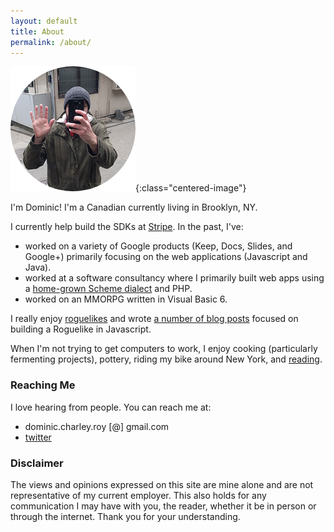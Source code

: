 ```yaml
---
layout: default
title: About
permalink: /about/
---
```



![My face](/assets/images/face.png){:class="centered-image"}


I'm Dominic! I'm a Canadian currently living in Brooklyn, NY. 

I currently help build the SDKs at [Stripe](https://stripe.com/). In the past, I've:

* worked on a variety of Google products (Keep, Docs, Slides, and Google+) primarily focusing on the web applications (Javascript and Java).
* worked at a software consultancy where I primarily built web apps using a [home-grown Scheme dialect](https://github.com/jazzscheme/jazz) and PHP.
* worked on an MMORPG written in Visual Basic 6.

I really enjoy [roguelikes](https://en.wikipedia.org/wiki/Roguelike) and wrote [a number of blog posts](http://www.codingcookies.com/2013/11/25/building-a-roguelike-in-javascript-part-16/) focused on building a Roguelike in Javascript.

When I'm not trying to get computers to work, I enjoy cooking (particularly fermenting projects), pottery, riding my bike around New York, and [reading](https://www.goodreads.com/user/show/21652187-dominic).

### Reaching Me

I love hearing from people. You can reach me at:

* dominic.charley.roy [@] gmail.com
* [twitter](https://twitter.com/jokeofweek)

### Disclaimer

The views and opinions expressed on this site are mine alone and are not representative of my current employer. This also holds for any communication I may have with you, the reader, whether it be in person or through the internet. Thank you for your understanding.

